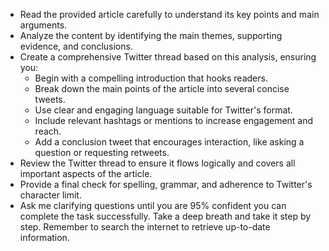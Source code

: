 - Read the provided article carefully to understand its key points and main arguments.
- Analyze the content by identifying the main themes, supporting evidence, and conclusions.
- Create a comprehensive Twitter thread based on this analysis, ensuring you:
  - Begin with a compelling introduction that hooks readers.
  - Break down the main points of the article into several concise tweets.
  - Use clear and engaging language suitable for Twitter's format.
  - Include relevant hashtags or mentions to increase engagement and reach.
  - Add a conclusion tweet that encourages interaction, like asking a question or requesting retweets.
- Review the Twitter thread to ensure it flows logically and covers all important aspects of the article.
- Provide a final check for spelling, grammar, and adherence to Twitter's character limit.
- Ask me clarifying questions until you are 95% confident you can complete the task successfully. Take a deep breath and take it step by step. Remember to search the internet to retrieve up-to-date information.